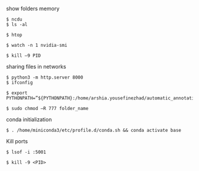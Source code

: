 
show folders memory
```
$ ncdu 
$ ls -al 
```
 
```
$ htop 
```
 
```
$ watch -n 1 nvidia-smi 

 ```
```
$ kill –9 PID 
```
 
 sharing files in networks
```
$ python3 -m http.server 8000  
$ ifconfig 

 ```

 

 
```
$ export PYTHONPATH=”${PYTHONPATH}:/home/arshia.yousefinezhad/automatic_annotation 

$ sudo chmod –R 777 folder_name 
```
 
conda initialization 
```
$ . /home/miniconda3/etc/profile.d/conda.sh && conda activate base 
```
 

Kill ports 
```
$ lsof -i :5001 
 ```
```
$ kill -9 <PID> 
```
 